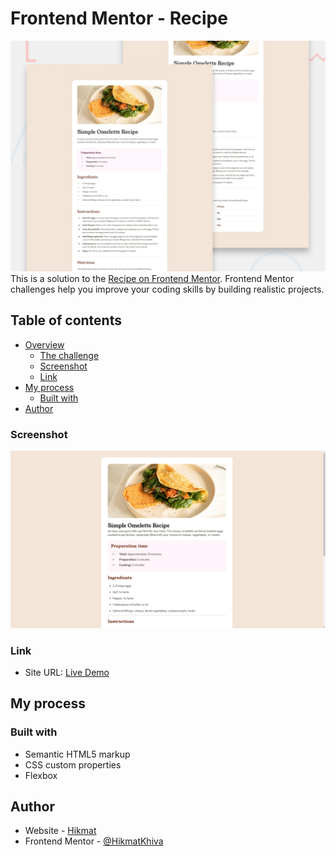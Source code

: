 # Frontend Mentor - Recipe

![Design preview for the Recipe coding challenge](./design/desktop-preview.jpg)
This is a solution to the [Recipe on Frontend Mentor](https://www.frontendmentor.io/challenges/pricing-component-with-toggle-8vPwRMIC). Frontend Mentor challenges help you improve your coding skills by building realistic projects.

## Table of contents

- [Overview](#overview)
  - [The challenge](#the-challenge)
  - [Screenshot](#screenshot)
  - [Link](#link)
- [My process](#my-process)
  - [Built with](#built-with)
- [Author](#author)


### Screenshot

![](./screenshot/screenshot.png)

### Link

- Site URL: [Live Demo](https://solution-recipe-page-main.netlify.app/)

## My process

### Built with

- Semantic HTML5 markup
- CSS custom properties
- Flexbox

## Author

- Website - [Hikmat](https://www.hikmatbek.uz)
- Frontend Mentor - [@HikmatKhiva](https://www.frontendmentor.io/profile/HikmatKhiva)
